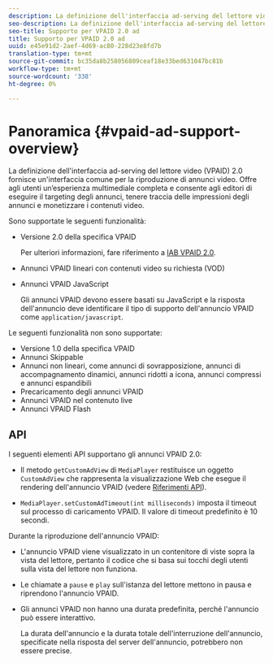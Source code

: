 ```yaml
---
description: La definizione dell'interfaccia ad-serving del lettore video (VPAID) 2.0 fornisce un'interfaccia comune per la riproduzione di annunci video. Offre agli utenti un’esperienza multimediale completa e consente agli editori di eseguire il targeting degli annunci, tenere traccia delle impressioni degli annunci e monetizzare i contenuti video.
seo-description: La definizione dell'interfaccia ad-serving del lettore video (VPAID) 2.0 fornisce un'interfaccia comune per la riproduzione di annunci video. Offre agli utenti un’esperienza multimediale completa e consente agli editori di eseguire il targeting degli annunci, tenere traccia delle impressioni degli annunci e monetizzare i contenuti video.
seo-title: Supporto per VPAID 2.0 ad
title: Supporto per VPAID 2.0 ad
uuid: e45e91d2-2aef-4d69-ac80-228d23e8fd7b
translation-type: tm+mt
source-git-commit: bc35da8b258056809ceaf18e33bed631047bc81b
workflow-type: tm+mt
source-wordcount: '338'
ht-degree: 0%

---
```



# Panoramica {#vpaid-ad-support-overview}

La definizione dell&#39;interfaccia ad-serving del lettore video (VPAID) 2.0 fornisce un&#39;interfaccia comune per la riproduzione di annunci video. Offre agli utenti un’esperienza multimediale completa e consente agli editori di eseguire il targeting degli annunci, tenere traccia delle impressioni degli annunci e monetizzare i contenuti video.

Sono supportate le seguenti funzionalità:

* Versione 2.0 della specifica VPAID

   Per ulteriori informazioni, fare riferimento a [IAB VPAID 2.0](https://www.iab.com/wp-content/uploads/2015/06/VPAID_2_0_Final_04-10-2012.pdf).
* Annunci VPAID lineari con contenuti video su richiesta (VOD)
* Annunci VPAID JavaScript

   Gli annunci VPAID devono essere basati su JavaScript e la risposta dell&#39;annuncio deve identificare il tipo di supporto dell&#39;annuncio VPAID come `application/javascript`.

Le seguenti funzionalità non sono supportate:

* Versione 1.0 della specifica VPAID
* Annunci Skippable
* Annunci non lineari, come annunci di sovrapposizione, annunci di accompagnamento dinamici, annunci ridotti a icona, annunci compressi e annunci espandibili
* Precaricamento degli annunci VPAID
* Annunci VPAID nel contenuto live
* Annunci VPAID Flash

## API

I seguenti elementi API supportano gli annunci VPAID 2.0:

* Il metodo `getCustomAdView` di `MediaPlayer` restituisce un oggetto `CustomAdView` che rappresenta la visualizzazione Web che esegue il rendering dell&#39;annuncio VPAID (vedere [Riferimenti API](https://help.adobe.com/en_US/primetime/api/psdk/javadoc/index.html)).

* `MediaPlayer.setCustomAdTimeout(int milliseconds)` imposta il timeout sul processo di caricamento VPAID. Il valore di timeout predefinito è 10 secondi.

Durante la riproduzione dell&#39;annuncio VPAID:

* L&#39;annuncio VPAID viene visualizzato in un contenitore di viste sopra la vista del lettore, pertanto il codice che si basa sui tocchi degli utenti sulla vista del lettore non funziona.
* Le chiamate a `pause` e `play` sull&#39;istanza del lettore mettono in pausa e riprendono l&#39;annuncio VPAID.

* Gli annunci VPAID non hanno una durata predefinita, perché l&#39;annuncio può essere interattivo.

   La durata dell&#39;annuncio e la durata totale dell&#39;interruzione dell&#39;annuncio, specificate nella risposta del server dell&#39;annuncio, potrebbero non essere precise.